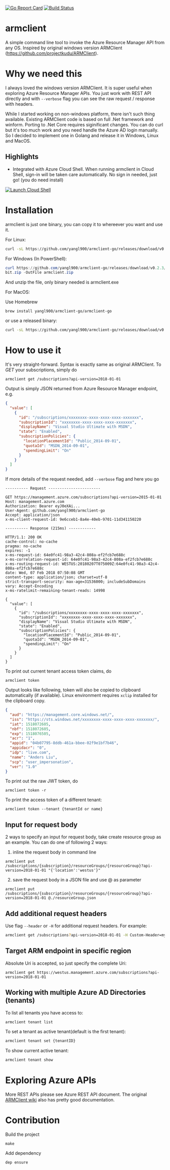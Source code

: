 [![Go Report Card](https://goreportcard.com/badge/github.com/yangl900/armclient-go)](https://goreportcard.com/report/github.com/yangl900/armclient-go) [![Build Status](https://travis-ci.org/yangl900/armclient-go.svg?branch=master)](https://travis-ci.org/yangl900/armclient-go)
# armclient
A simple command line tool to invoke the Azure Resource Manager API from any OS. Inspired by original windows version ARMClient (https://github.com/projectkudu/ARMClient).

# Why we need this
I always loved the windows version ARMClient. It is super useful when exploring Azure Resource Manager APIs. You just work with REST API directly and with `--verbose` flag you can see the raw request / response with headers.

While I started working on non-windows platform, there isn't such thing available. Existing ARMClient code is based on full .Net framework and winform. Porting to .Net Core requires siginificant changes. You can do curl but it's too much work and you need handle the Azure AD login manually. So I decided to implement one in Golang and release it in Windows, Linux and MacOS.

## Highlights
* Integrated with Azure Cloud Shell. When running armclient in Cloud Shell, sign-in will be taken care automatically. No sign in needed, just go! (you do need install)

[![Launch Cloud Shell](https://shell.azure.com/images/launchcloudshell.png "Launch Cloud Shell")](https://shell.azure.com)

# Installation
armclient is just one binary, you can copy it to whereever you want and use it.

For Linux:
```bash
curl -sL https://github.com/yangl900/armclient-go/releases/download/v0.2.3/armclient-go_linux_64-bit.tar.gz | tar xz
```

For Windows (In PowerShell):
```powershell
curl https://github.com/yangl900/armclient-go/releases/download/v0.2.3/armclient-go_windows_64-
bit.zip -OutFile armclient.zip
```
And unzip the file, only binary needed is armclient.exe

For MacOS:

Use Homebrew
```
brew install yangl900/armclient-go/armclient-go
```

or use a released binary: 
```bash
curl -sL https://github.com/yangl900/armclient-go/releases/download/v0.2.3/armclient-go_macOS_64-bit.tar.gz | tar xz
```

# How to use it
It's very straight-forward. Syntax is exactly same as original ARMClient. To *GET* your subscriptions, simply do

```
armclient get /subscriptions?api-version=2018-01-01
```

Output is simply JSON returned from Azure Resource Manager endpoint, e.g.
```json
{
  "value": [
    {
      "id": "/subscriptions/xxxxxxxx-xxxx-xxxx-xxxx-xxxxxxx",
      "subscriptionId": "xxxxxxxx-xxxx-xxxx-xxxx-xxxxxxx",
      "displayName": "Visual Studio Ultimate with MSDN",
      "state": "Enabled",
      "subscriptionPolicies": {
        "locationPlacementId": "Public_2014-09-01",
        "quotaId": "MSDN_2014-09-01",
        "spendingLimit": "On"
      }
    }
  ]
}
```
If more details of the request needed, add `--verbose` flag and here you go
```
---------- Request -----------------------

GET https://management.azure.com/subscriptions?api-version=2015-01-01
Host: management.azure.com
Authorization: Bearer eyJ0eXAi...
User-Agent: github.com/yangl900/armclient-go
Accept: application/json
x-ms-client-request-id: 9e6cceb1-8a4e-40eb-9701-11d341150220

---------- Response (215ms) ------------

HTTP/1.1: 200 OK
cache-control: no-cache
pragma: no-cache
expires: -1
x-ms-request-id: 64e0fc41-98a3-42c4-808a-ef2fcb7e688c
x-ms-correlation-request-id: 64e0fc41-98a3-42c4-808a-ef2fcb7e688c
x-ms-routing-request-id: WESTUS:20180207T075009Z:64e0fc41-98a3-42c4-808a-ef2fcb7e688c
date: Wed, 07 Feb 2018 07:50:08 GMT
content-type: application/json; charset=utf-8
strict-transport-security: max-age=31536000; includeSubDomains
vary: Accept-Encoding
x-ms-ratelimit-remaining-tenant-reads: 14998

{
  "value": [
    {
      "id": "/subscriptions/xxxxxxxx-xxxx-xxxx-xxxx-xxxxxxx",
      "subscriptionId": "xxxxxxxx-xxxx-xxxx-xxxx-xxxxxxx",
      "displayName": "Visual Studio Ultimate with MSDN",
      "state": "Enabled",
      "subscriptionPolicies": {
        "locationPlacementId": "Public_2014-09-01",
        "quotaId": "MSDN_2014-09-01",
        "spendingLimit": "On"
      }
    }
  ]
}
```

To print out current tenant access token claims, do
```
armclient token
```

Output looks like following, token will also be copied to clipboard automatically (if available). Linux environment requires `xclip` installed for the clipboard copy.
```json
{
  "aud": "https://management.core.windows.net/",
  "iss": "https://sts.windows.net/xxxxxxxx-xxxx-xxxx-xxxx-xxxxxxx/",
  "iat": 1518072605,
  "nbf": 1518072605,
  "exp": 1518076505,
  "acr": "1",
  "appid": "04b07795-8ddb-461a-bbee-02f9e1bf7b46",
  "appidacr": "0",
  "idp": "live.com",
  "name": "Anders Liu",
  "scp": "user_impersonation",
  "ver": "1.0"
}
```

To print out the raw JWT token, do
```
armclient token -r
```

To print the access token of a different tenant:
```
armclient token --tenant {tenantId or name}
```

## Input for request body
2 ways to specify an input for request body, take create resource group as an example. You can do one of following 2 ways:

1. inline the request body in command line
```
armclient put /subscriptions/{subscription}/resourceGroups/{resourceGroup}?api-version=2018-01-01 "{'location':'westus'}"
```
2. save the request body in a JSON file and use @<file-path> as parameter
```
armclient put /subscriptions/{subscription}/resourceGroups/{resourceGroup}?api-version=2018-01-01 @./resourceGroup.json
```

## Add additional request headers
Use flag `--header` or `-H` for additional request headers. For example:

```bash
armclient get /subscriptions?api-version=2018-01-01 -H Custom-Header=my-header-value-123 --verbose
```

## Target ARM endpoint in specific region
Absolute Uri is accepted, so just specify the complete Uri:

```
armclient get https://westus.management.azure.com/subscriptions?api-version=2018-01-01
```

## Working with multiple Azure AD Directories (tenants)
To list all tenants you have access to:
```bash
armclient tenant list
```

To set a tenant as active tenant(default is the first tenant):
```bash
armclient tenant set {tenantID}
```

To show current active tenant:
```bash
armclient tenant show
```

# Exploring Azure APIs
More REST APIs please see Azure REST API document. The original [ARMClient wiki](https://github.com/projectkudu/ARMClient/wiki) also has pretty good documentation.

# Contribution
Build the project
```
make
```

Add dependency
```
dep ensure
```
